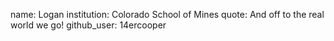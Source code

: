 name: Logan
institution: Colorado School of Mines
quote: And off to the real world we go!
github_user: 14ercooper
